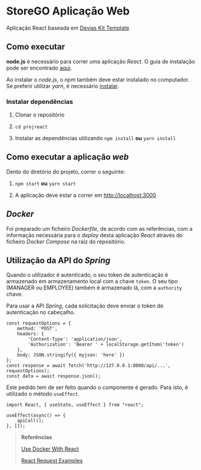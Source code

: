 # StoreGO Aplicação Web

Aplicação React baseada em [Devias Kit Template](https://material-ui.com/store/items/devias-kit/)

## Como executar  

**node.js** é necessário para correr uma aplicação _React_. O guia de instalação pode ser encontrado [aqui](https://nodejs.org/en/).

  Ao instalar o _node.js_, o _npm_ também deve estar instalado no computador. Se preferir utilizar *yarn*, é necessário [instalar](https://classic.yarnpkg.com/en/docs/install/).

  

### Instalar dependências

1. Clonar o repositório

2. ```cd projreact```

3. Instalar as dependências utilizando ```npm install``` **ou** ```yarn install```

  

## Como executar a aplicação _web_

Dento do diretório do projeto, correr o seguinte:

1. ```npm start``` **ou** ```yarn start```

2. A aplicação deve estar a correr em [http://localhost:3000](http://localhost:3000) 

## _Docker_

Foi preparado um ficheiro _Dockerfile_, de acordo com as referências, com a informação necessária para o _deploy_ desta aplicação _React_ através do ficheiro _Docker Compose_ na raiz do repositório.


## Utilização da API do _Spring_

Quando o utilizador é autenticado, o seu token de autenticação é armazenado em armazenamento local com a chave `token`. O seu tipo (MANAGER ou EMPLOYEE) também é armazenado lá, com a `authority` chave.

Para usar a API _Spring_, cada solicitação deve enviar o token de autenticação no cabeçalho.

```react
const requestOptions = {
    method: 'POST',
    headers: { 
        'Content-Type': 'application/json',
        'Authorization': 'Bearer ' + localStorage.getItem('token')
    },
    body: JSON.stringify({ myjson: 'here' })
};
const response = await fetch('http://127.0.0.1:8080/api/...', requestOptions);
const data = await response.json();
```


Este pedido tem de ser feito quando o componente é gerado. Para isto, é utilizado o método `useEffect`.

```react
import React, { useState, useEffect } from "react";

useEffect(async() => {
    apiCall();
}, []);
```

> **Referências**
>
> [Use Docker With React](https://medium.com/better-programming/heres-how-you-can-use-docker-with-create-react-app-3ee3a972b04e)
>
> [React Request Examples](https://jasonwatmore.com/post/2020/02/01/react-fetch-http-post-request-examples)
>

